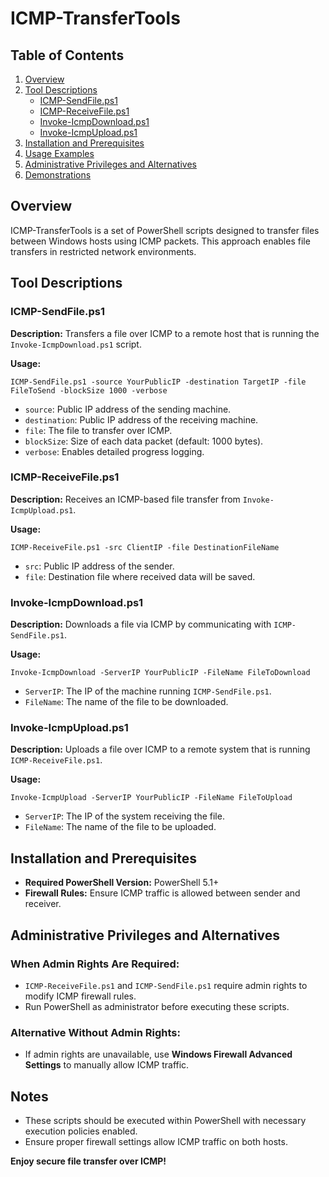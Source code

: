# ICMP-TransferTools

## Table of Contents
1. [Overview](#overview)
2. [Tool Descriptions](#tool-descriptions)
   - [ICMP-SendFile.ps1](#icmp-sendfileps1)
   - [ICMP-ReceiveFile.ps1](#icmp-receivefileps1)
   - [Invoke-IcmpDownload.ps1](#invoke-icmpdownloadps1)
   - [Invoke-IcmpUpload.ps1](#invoke-icmpuploadps1)
3. [Installation and Prerequisites](#installation-and-prerequisites)
4. [Usage Examples](#usage-examples)
5. [Administrative Privileges and Alternatives](#administrative-privileges-and-alternatives)
6. [Demonstrations](#demonstrations)

## Overview
ICMP-TransferTools is a set of PowerShell scripts designed to transfer files between Windows hosts using ICMP packets. This approach enables file transfers in restricted network environments.

## Tool Descriptions
### ICMP-SendFile.ps1
**Description:**
Transfers a file over ICMP to a remote host that is running the `Invoke-IcmpDownload.ps1` script.

**Usage:**
```
ICMP-SendFile.ps1 -source YourPublicIP -destination TargetIP -file FileToSend -blockSize 1000 -verbose
```
- `source`: Public IP address of the sending machine.
- `destination`: Public IP address of the receiving machine.
- `file`: The file to transfer over ICMP.
- `blockSize`: Size of each data packet (default: 1000 bytes).
- `verbose`: Enables detailed progress logging.

### ICMP-ReceiveFile.ps1
**Description:**
Receives an ICMP-based file transfer from `Invoke-IcmpUpload.ps1`.

**Usage:**
```
ICMP-ReceiveFile.ps1 -src ClientIP -file DestinationFileName
```
- `src`: Public IP address of the sender.
- `file`: Destination file where received data will be saved.

### Invoke-IcmpDownload.ps1
**Description:**
Downloads a file via ICMP by communicating with `ICMP-SendFile.ps1`.

**Usage:**
```
Invoke-IcmpDownload -ServerIP YourPublicIP -FileName FileToDownload
```
- `ServerIP`: The IP of the machine running `ICMP-SendFile.ps1`.
- `FileName`: The name of the file to be downloaded.

### Invoke-IcmpUpload.ps1
**Description:**
Uploads a file over ICMP to a remote system that is running `ICMP-ReceiveFile.ps1`.

**Usage:**
```
Invoke-IcmpUpload -ServerIP YourPublicIP -FileName FileToUpload
```
- `ServerIP`: The IP of the system receiving the file.
- `FileName`: The name of the file to be uploaded.

## Installation and Prerequisites
- **Required PowerShell Version:** PowerShell 5.1+
- **Firewall Rules:** Ensure ICMP traffic is allowed between sender and receiver.

## Administrative Privileges and Alternatives
### When Admin Rights Are Required:
- `ICMP-ReceiveFile.ps1` and `ICMP-SendFile.ps1` require admin rights to modify ICMP firewall rules.
- Run PowerShell as administrator before executing these scripts.

### Alternative Without Admin Rights:
- If admin rights are unavailable, use **Windows Firewall Advanced Settings** to manually allow ICMP traffic.

## Notes
- These scripts should be executed within PowerShell with necessary execution policies enabled.
- Ensure proper firewall settings allow ICMP traffic on both hosts.

**Enjoy secure file transfer over ICMP!**

